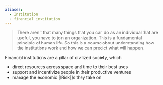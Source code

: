 ```yaml
---
aliases:
  - Institution
  - financial institution
---
```

> There aren't that many things that you can do as an individual that are useful, you have to join an organization. This is a fundamental principle of human life. So this is a course about understanding how the institutions work and how we can predict what will happen.

Financial institutions are a pillar of civilized society, which:
- direct resources across space and time to their best uses
- support and incentivize people in their productive ventures
- manage the economic [[Risk]]s they take on
